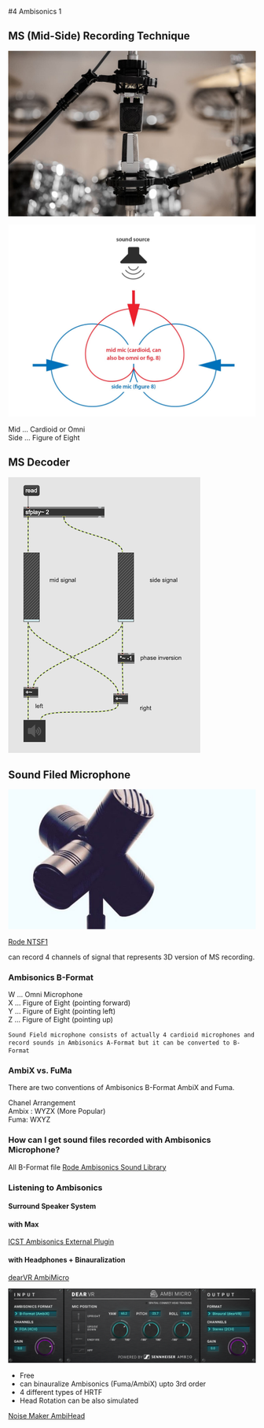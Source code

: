 #4 Ambisonics 1

## MS (Mid-Side) Recording Technique

![MS](K4/png/ms.jpg)

![](K4/png/ms_diagram.jpg)

Mid ... Cardioid or Omni  
Side ... Figure of Eight  

## MS Decoder

![](K4/png/mid-side.png)

## Sound Filed Microphone

![](K4/png/soundfield_microphone.jpg)

[Rode NTSF1](https://rode.com/microphones/ntsf1)

can record 4 channels of signal that represents 3D version of MS recording.

### Ambisonics B-Format 

W ... Omni Microphone    
X ... Figure of Eight (pointing forward)  
Y ... Figure of Eight (pointing left)  
Z ... Figure of Eight (pointing up)  

    Sound Field microphone consists of actually 4 cardioid microphones and record sounds in Ambisonics A-Format but it can be converted to B-Format  

### AmbiX vs. FuMa

There are two conventions of Ambisonics B-Format AmbiX and Fuma.

Chanel Arrangement  
Ambix : WYZX (More Popular)  
Fuma: WXYZ

### How can I get sound files recorded with Ambisonics Microphone?

All B-Format file
[Rode Ambisonics Sound Library](https://library.soundfield.com/)

### Listening to Ambisonics 

#### Surround Speaker System

#### with Max
[ICST Ambisonics External Plugin](https://www.zhdk.ch/forschung/icst/software-downloads-5379/downloads-ambisonics-externals-for-maxmsp-5381)

#### with Headphones + Binauralization

[dearVR AmbiMicro](https://www.dear-reality.com/products/dearvr-ambi-micro) 

![](K4/png/ambimicro.png)

- Free
- can binauralize Ambisonics (Fuma/AmbiX) upto 3rd order
- 4 different types of HRTF
- Head Rotation can be also simulated

[Noise Maker AmbiHead](https://www.noisemakers.fr/downloads/#1445417739058-eb3b9296-07zzdd39-d839)
